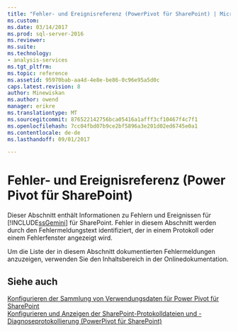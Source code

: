 ```yaml
---
title: "Fehler- und Ereignisreferenz (PowerPivot für SharePoint) | Microsoft Docs"
ms.custom: 
ms.date: 03/14/2017
ms.prod: sql-server-2016
ms.reviewer: 
ms.suite: 
ms.technology:
- analysis-services
ms.tgt_pltfrm: 
ms.topic: reference
ms.assetid: 95970bab-aa4d-4e8e-be86-0c96e95a5d0c
caps.latest.revision: 8
author: Minewiskan
ms.author: owend
manager: erikre
ms.translationtype: MT
ms.sourcegitcommit: 876522142756bca05416a1afff3cf10467f4c7f1
ms.openlocfilehash: 7cc04fbd07b9ce2bf5896a3e201d02ed6745e0a1
ms.contentlocale: de-de
ms.lasthandoff: 09/01/2017

---
```

# <a name="errors-and-events-reference-power-pivot-for-sharepoint"></a>Fehler- und Ereignisreferenz (Power Pivot für SharePoint)
  Dieser Abschnitt enthält Informationen zu Fehlern und Ereignissen für [!INCLUDE[ssGemini](../../includes/ssgemini-md.md)] für SharePoint. Fehler in diesem Abschnitt werden durch den Fehlermeldungstext identifiziert, der in einem Protokoll oder einem Fehlerfenster angezeigt wird.  
  
 Um die Liste der in diesem Abschnitt dokumentierten Fehlermeldungen anzuzeigen, verwenden Sie den Inhaltsbereich in der Onlinedokumentation.  
  
## <a name="see-also"></a>Siehe auch  
 [Konfigurieren der Sammlung von Verwendungsdaten für Power Pivot für SharePoint](../../analysis-services/power-pivot-sharepoint/configure-usage-data-collection-for-power-pivot-for-sharepoint.md)   
 [Konfigurieren und Anzeigen der SharePoint-Protokolldateien und -Diagnoseprotokollierung &#40;PowerPivot für SharePoint&#41;](../../analysis-services/power-pivot-sharepoint/configure-and-view-sharepoint-and-diagnostic-logging.md)  
  
  
